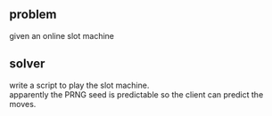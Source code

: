 ## problem
given an online slot machine
## solver
write a script to play the slot machine.  
apparently the PRNG seed is predictable so the client can predict the moves.  
